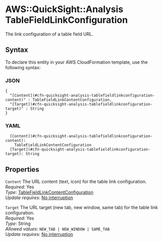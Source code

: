 # AWS::QuickSight::Analysis TableFieldLinkConfiguration<a name="aws-properties-quicksight-analysis-tablefieldlinkconfiguration"></a>

The link configuration of a table field URL\.

## Syntax<a name="aws-properties-quicksight-analysis-tablefieldlinkconfiguration-syntax"></a>

To declare this entity in your AWS CloudFormation template, use the following syntax:

### JSON<a name="aws-properties-quicksight-analysis-tablefieldlinkconfiguration-syntax.json"></a>

```
{
  "[Content](#cfn-quicksight-analysis-tablefieldlinkconfiguration-content)" : TableFieldLinkContentConfiguration,
  "[Target](#cfn-quicksight-analysis-tablefieldlinkconfiguration-target)" : String
}
```

### YAML<a name="aws-properties-quicksight-analysis-tablefieldlinkconfiguration-syntax.yaml"></a>

```
  [Content](#cfn-quicksight-analysis-tablefieldlinkconfiguration-content): 
    TableFieldLinkContentConfiguration
  [Target](#cfn-quicksight-analysis-tablefieldlinkconfiguration-target): String
```

## Properties<a name="aws-properties-quicksight-analysis-tablefieldlinkconfiguration-properties"></a>

`Content`  <a name="cfn-quicksight-analysis-tablefieldlinkconfiguration-content"></a>
The URL content \(text, icon\) for the table link configuration\.  
*Required*: Yes  
*Type*: [TableFieldLinkContentConfiguration](aws-properties-quicksight-analysis-tablefieldlinkcontentconfiguration.md)  
*Update requires*: [No interruption](https://docs.aws.amazon.com/AWSCloudFormation/latest/UserGuide/using-cfn-updating-stacks-update-behaviors.html#update-no-interrupt)

`Target`  <a name="cfn-quicksight-analysis-tablefieldlinkconfiguration-target"></a>
The URL target \(new tab, new window, same tab\) for the table link configuration\.  
*Required*: Yes  
*Type*: String  
*Allowed values*: `NEW_TAB | NEW_WINDOW | SAME_TAB`  
*Update requires*: [No interruption](https://docs.aws.amazon.com/AWSCloudFormation/latest/UserGuide/using-cfn-updating-stacks-update-behaviors.html#update-no-interrupt)